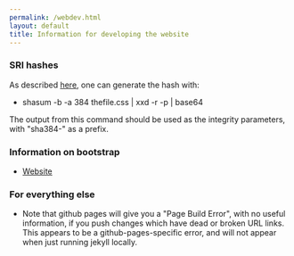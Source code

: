 ```yaml
---
permalink: /webdev.html
layout: default
title: Information for developing the website
---
```


### SRI hashes

  As described [here](https://developer.mozilla.org/en-US/docs/Web/Security/Subresource_Integrity), one can generate the hash with:

  * shasum -b -a 384 thefile.css  \| xxd -r -p \| base64

The output from this command should be used as the integrity parameters,
with "sha384-" as a prefix.

### Information on bootstrap

  * [Website](https://getbootstrap.com/)

### For everything else

  * Note that github pages will give you a "Page Build Error", with no useful information, if you push changes which have dead or broken URL links. This appears to be a github-pages-specific error, and will not appear when just running jekyll locally.
